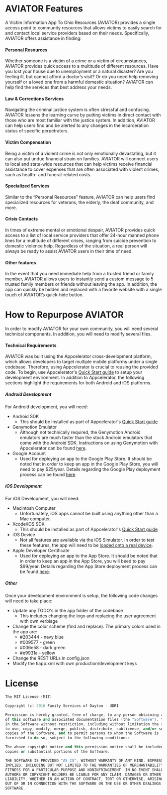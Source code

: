 # AVIATOR Features

A Victim Information App To Ohio Resources (AVIATOR) provides a single access point to community resources that allows victims to easily search for and contact local service providers based on their needs. Specifically, AVIATOR offers assistance in finding:
#### Personal Resources
Whether someone is a victim of a crime or a victim of circumstances, AVIATOR provides quick access to a multitude of different resources. Have you lost your house due to unemployment or a natural disaster? Are you feeling ill, but cannot afford a doctor’s visit? Or do you need help removing yourself or a loved one from a harmful domestic situation? AVIATOR can help find the services that best address your needs.
#### Law & Corrections Services
Navigating the criminal justice system is often stressful and confusing. AVIATOR lessens the learning curve by putting victims in direct contact with those who are most familiar with the justice system. In addition, AVIATOR can help users find and be alerted to any changes in the incarceration status of specific perpetrators.
#### Victim Compensation
Being a victim of a violent crime is not only emotionally devastating, but it can also put undue financial strain on families. AVIATOR will connect users to local and state-wide resources that can help victims receive financial assistance to cover expenses that are often associated with violent crimes, such as health- and funeral-related costs.
#### Specialized Services
Similar to the “Personal Resources” feature, AVIATOR can help users find specialized resources for veterans, the elderly, the deaf community, and more.
#### Crisis Contacts
In times of extreme mental or emotional despair, AVIATOR provides quick access to a list of local service providers that offer 24-hour manned phone lines for a multitude of different crises, ranging from suicide prevention to domestic violence help. Regardless of the situation, a real person will always be ready to assist AVIATOR users in their time of need.
#### Other features
In the event that you need immediate help from a trusted friend or family member, AVIATOR allows users to instantly send a custom message to 5 trusted family members or friends without leaving the app. In addition, the app can quickly be hidden and replaced with a favorite website with a single touch of AVIATOR’s quick-hide button.
# How to Repurpose AVIATOR
In order to modify AVIATOR for your own community, you will need several technical components. In addition, you will need to modify several files.
#### Technical Requirements
AVIATOR was built using the Appcelerator cross-development platform, which allows developers to target multiple mobile platforms under a single codebase. Therefore, using Appcelerator is crucial to reusing the provided code. To begin, use Appcelerator's [Quick Start guide](http://docs.appcelerator.com/platform/latest/#!/guide/Quick_Start) to setup your development environment. In addition to Appcelerator, the following sections highlight the requirements for both Android and iOS platforms. 
##### Android Development
For Android development, you will need:
 - Android SDK
   - This should be installed as part of Appcelerator's [Quick Start guide](http://docs.appcelerator.com/platform/latest/#!/guide/Quick_Start)
 - Genymotion Emulator
   - Although not technically required, the Genymotion Android emulators are much faster than the stock Android emulators that come with the Android SDK. Instructions on using Genymotion with Appcelerator can be found [here](http://docs.appcelerator.com/platform/latest/#!/guide/Installing_Genymotion).   
 - Google Account
   - Used for deploying an app to the Google Play Store. It should be noted that in order to keep an app in the Google Play Store, you will need to pay $25/year. Details regarding the Google Play deployment process can be found [here](http://docs.appcelerator.com/platform/latest/#!/guide/Distributing_Android_apps).
##### iOS Development
For iOS Development, you will need:
 - Macintosh Computer
   - Unfortunately, iOS apps cannot be built using anything other than a Mac computer.  
 - Xcode/iOS SDK
   - This should be installed as part of Appcelerator's [Quick Start guide](http://docs.appcelerator.com/platform/latest/#!/guide/Quick_Start)   
 - iOS Device
   - Not all features are available via the iOS Simulator. In order to test these features, the app will need to be [loaded onto a real device](http://docs.appcelerator.com/platform/latest/#!/guide/Deploying_to_iOS_devices). 
 - Apple Developer Certificate
   - Used for deploying an app to the App Store. It should be noted that in order to keep an app in the App Store, you will beed to pay $99/year. Details regarding the App Store deployment process can be found [here](http://docs.appcelerator.com/platform/latest/#!/guide/Distributing_iOS_apps).
##### Other
Once your development environment is setup, the following code changes will need to take place:
 - Update any TODO's in the app folder of the codebase
   - This includes changing the logo and replacing the user agreement with own verbiage
 - Change the color scheme (find and replace). The primary colors used in the app are:
   - #203444 - navy blue
   - #009577 - green
   - #006e58 - dark green
   - #e9931a - yellow
 - Change the REST URLs in config.json
 - Modify the tiapp.xml with own production/development keys

# License
```c++
The MIT License (MIT)

Copyright (c) 2016 Family Services of Dayton - UDRI

Permission is hereby granted, free of charge, to any person obtaining a copy
of this software and associated documentation files (the "Software"), to deal
in the Software without restriction, including without limitation the rights
to use, copy, modify, merge, publish, distribute, sublicense, and/or sell
copies of the Software, and to permit persons to whom the Software is
furnished to do so, subject to the following conditions:

The above copyright notice and this permission notice shall be included in all
copies or substantial portions of the Software.

THE SOFTWARE IS PROVIDED "AS IS", WITHOUT WARRANTY OF ANY KIND, EXPRESS OR
IMPLIED, INCLUDING BUT NOT LIMITED TO THE WARRANTIES OF MERCHANTABILITY,
FITNESS FOR A PARTICULAR PURPOSE AND NONINFRINGEMENT. IN NO EVENT SHALL THE
AUTHORS OR COPYRIGHT HOLDERS BE LIABLE FOR ANY CLAIM, DAMAGES OR OTHER
LIABILITY, WHETHER IN AN ACTION OF CONTRACT, TORT OR OTHERWISE, ARISING FROM,
OUT OF OR IN CONNECTION WITH THE SOFTWARE OR THE USE OR OTHER DEALINGS IN THE
SOFTWARE.
```